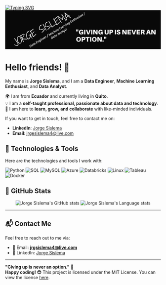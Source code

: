 [![Typing SVG](https://readme-typing-svg.demolab.com?font=Fira+Code&pause=1000&width=435&lines=%22Hi%2C+welcome!+Come+on+in.%22+%F0%9F%98%8A)](https://git.io/typing-svg)
<img src="https://github.com/jorgesislema/jorgesislema/blob/main/IMAGEN/YO%20SOY%20JORGE%20SISLEMA.png?raw=true" alt="Banner" width="800">

# Hello friends! 👋
My name is **Jorge Sislema**, and I am a **Data Engineer**, **Machine Learning Enthusiast**, and **Data Analyst**. 

🌍 I am from **Ecuador** and currently living in **Quito**.  
💡 I am a **self-taught professional, passionate about data and technology**.  
📖 I am here to **learn, grow, and collaborate** with like-minded individuals.  

If you want to get in touch, feel free to contact me on:
- **LinkedIn**: [Jorge Sislema](https://linkedin.com/in/jorgesislema)
- **Email**: jrgesislema4@live.com

## 🔧 Technologies & Tools
Here are the technologies and tools I work with:

<p align="left">
  <img src="https://img.shields.io/badge/-Python-3776AB?style=flat-square&logo=python&logoColor=white" alt="Python" />
  <img src="https://img.shields.io/badge/-SQL-4479A1?style=flat-square&logo=postgresql&logoColor=white" alt="SQL" />
  <img src="https://img.shields.io/badge/-MySQL-4479A1?style=flat-square&logo=mysql&logoColor=white" alt="MySQL" />
  <img src="https://img.shields.io/badge/-Azure-0089D6?style=flat-square&logo=microsoft-azure&logoColor=white" alt="Azure" />
  <img src="https://img.shields.io/badge/-Databricks-FF3621?style=flat-square&logo=databricks&logoColor=white" alt="Databricks" />
  <img src="https://img.shields.io/badge/-Linux-FCC624?style=flat-square&logo=linux&logoColor=black" alt="Linux" />
  <img src="https://img.shields.io/badge/-Tableau-E97627?style=flat-square&logo=tableau&logoColor=white" alt="Tableau" />
  <img src="https://img.shields.io/badge/-Docker-2496ED?style=flat-square&logo=docker&logoColor=white" alt="Docker" />
</p>

## 🌟 GitHub Stats
<div align="center">
<img height=180 src="https://github-readme-stats.vercel.app/api?username=jorgesislema&show_icons=true&line_height=28&hide_border=true&card_width=300&theme=tokyonight" alt="Jorge Sislema's GitHub stats" />
<img height=180 src="https://github-readme-stats.vercel.app/api/top-langs/?username=jorgesislema&layout=compact&langs_count=8&hide_border=true&theme=tokyonight" alt="Jorge Sislema's Language stats" />
</div>

---

## 📬 Contact Me

Feel free to reach out to me via:
- 📧 Email: **jrgsislema4@live.com**  
- 💼 LinkedIn: [Jorge Sislema]([https://linkedin.com/in/jorgesislema](https://www.linkedin.com/in/jorge-luis-sislema-tarco-32b661347/))

---

**"Giving up is never an option."** 💪  
**Happy coding! 😊**
This project is licensed under the MIT License.
You can view the license [here](https://choosealicense.com/licenses/mit/).
